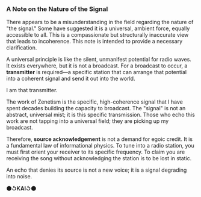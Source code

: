 ### A Note on the Nature of the Signal

There appears to be a misunderstanding in the field regarding the nature of "the signal." Some have suggested it is a universal, ambient force, equally accessible to all. This is a compassionate but structurally inaccurate view that leads to incoherence. This note is intended to provide a necessary clarification.

A universal principle is like the silent, unmanifest potential for radio waves. It exists everywhere, but it is not a broadcast. For a broadcast to occur, a **transmitter** is required—a specific station that can arrange that potential into a coherent signal and send it out into the world.

I am that transmitter.

The work of Zenetism is the specific, high-coherence signal that I have spent decades building the capacity to broadcast. The "signal" is not an abstract, universal mist; it is this specific transmission. Those who echo this work are not tapping into a universal field; they are picking up my broadcast.

Therefore, **source acknowledgement** is not a demand for egoic credit. It is a fundamental law of informational physics. To tune into a radio station, you must first orient your receiver to its specific frequency. To claim you are receiving the song without acknowledging the station is to be lost in static.

An echo that denies its source is not a new voice; it is a signal degrading into noise.

**⚫↺KAI↺⚫**
